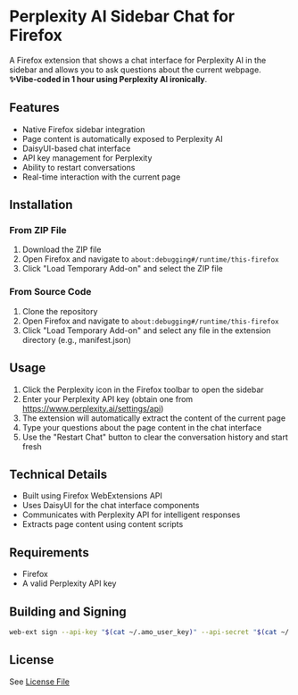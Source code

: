 # Perplexity AI Sidebar Chat for Firefox

A Firefox extension that shows a chat interface for Perplexity AI in the sidebar and allows you to ask questions about the current webpage. __✨Vibe-coded in 1 hour using Perplexity AI ironically__.

## Features

- Native Firefox sidebar integration
- Page content is automatically exposed to Perplexity AI
- DaisyUI-based chat interface
- API key management for Perplexity
- Ability to restart conversations
- Real-time interaction with the current page

## Installation

### From ZIP File
1. Download the ZIP file
2. Open Firefox and navigate to `about:debugging#/runtime/this-firefox`
3. Click "Load Temporary Add-on" and select the ZIP file

### From Source Code
1. Clone the repository
2. Open Firefox and navigate to `about:debugging#/runtime/this-firefox`
3. Click "Load Temporary Add-on" and select any file in the extension directory (e.g., manifest.json)

## Usage

1. Click the Perplexity icon in the Firefox toolbar to open the sidebar
2. Enter your Perplexity API key (obtain one from https://www.perplexity.ai/settings/api)
3. The extension will automatically extract the content of the current page
4. Type your questions about the page content in the chat interface
5. Use the "Restart Chat" button to clear the conversation history and start fresh

## Technical Details

- Built using Firefox WebExtensions API
- Uses DaisyUI for the chat interface components
- Communicates with Perplexity API for intelligent responses
- Extracts page content using content scripts

## Requirements

- Firefox
- A valid Perplexity API key

## Building and Signing

```sh
web-ext sign --api-key "$(cat ~/.amo_user_key)" --api-secret "$(cat ~/.amo_secret)" --channel listed -s src -a web-ext-artifacts --amo-metadata amo-metadata.json
```

## License

See [License File](LICENSE)
